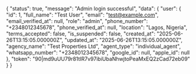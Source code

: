 {
    "status": true,
    "message": "Admin login successful",
    "data": {
        "user": {
            "id": 1,
            "full_name": "Test User",
            "email": "test@example.com",
            "email_verified_at": null,
            "role": "admin",
            "phone_number": "+2348012345678",
            "phone_verified_at": null,
            "location": "Lagos, Nigeria",
            "terms_accepted": false,
            "is_suspended": false,
            "created_at": "2025-06-26T13:15:05.000000Z",
            "updated_at": "2025-06-26T13:15:05.000000Z",
            "agency_name": "Test Properties Ltd",
            "agent_type": "individual_agent",
            "whatsapp_number": "+2348012345678",
            "google_id": null,
            "apple_id": null
        },
        "token": "90|md9uUU79r81tIR7v97ibiUbaNhwjtoPeaMxEQ2zCad72eb09"
    }
}